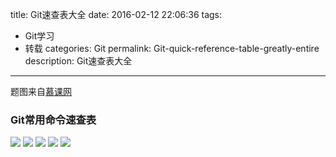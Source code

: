 title: Git速查表大全
date: 2016-02-12 22:06:36
tags: 
- Git学习
- 转载
categories: Git
permalink: Git-quick-reference-table-greatly-entire
description: Git速查表大全
---
题图来自[慕课网](http://www.imooc.com)

### Git常用命令速查表
![](http://ww3.sinaimg.cn/mw690/c55a7aeejw1f1d54uf2jkj21kw146tqg.jpg)<!--more-->
![](http://ww1.sinaimg.cn/mw690/c55a7aeejw1f0wylzabhfj20rc0l844n.jpg)
![](http://ww1.sinaimg.cn/mw690/c55a7aeejw1f0wylyzp3zj21cq0ygdqt.jpg)
![](http://ww3.sinaimg.cn/mw690/c55a7aeejw1f0wylx8lu1j219y0whqcv.jpg)
![](http://ww1.sinaimg.cn/mw690/c55a7aeejw1f0wylw454rj20uk0nmti2.jpg)